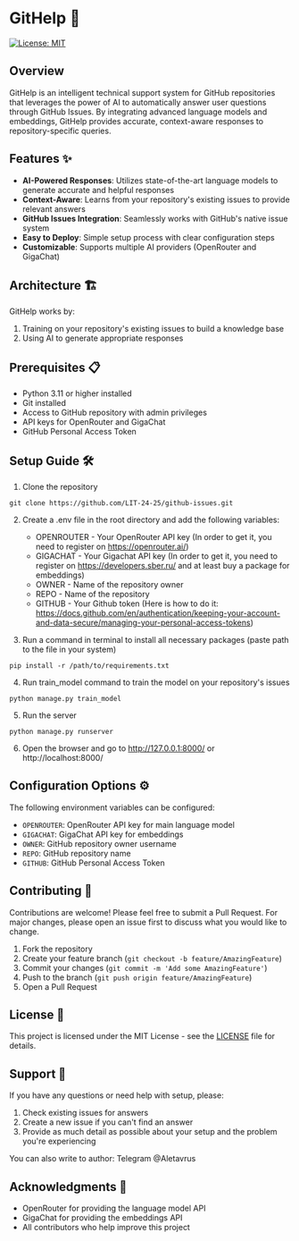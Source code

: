 # GitHelp 🚀

[![License: MIT](https://img.shields.io/badge/License-MIT-yellow.svg)](https://opensource.org/licenses/MIT)

## Overview

GitHelp is an intelligent technical support system for GitHub repositories that leverages the power of AI to automatically answer user questions through GitHub Issues. By integrating advanced language models and embeddings, GitHelp provides accurate, context-aware responses to repository-specific queries.

## Features ✨

- **AI-Powered Responses**: Utilizes state-of-the-art language models to generate accurate and helpful responses
- **Context-Aware**: Learns from your repository's existing issues to provide relevant answers
- **GitHub Issues Integration**: Seamlessly works with GitHub's native issue system
- **Easy to Deploy**: Simple setup process with clear configuration steps
- **Customizable**: Supports multiple AI providers (OpenRouter and GigaChat)

## Architecture 🏗️

GitHelp works by:
1. Training on your repository's existing issues to build a knowledge base
2. Using AI to generate appropriate responses

## Prerequisites 📋

- Python 3.11 or higher installed
- Git installed
- Access to GitHub repository with admin privileges
- API keys for OpenRouter and GigaChat
- GitHub Personal Access Token

## Setup Guide 🛠️

1. Clone the repository
```
git clone https://github.com/LIT-24-25/github-issues.git
```
2. Create a .env file in the root directory and add the following variables:
    - OPENROUTER - Your OpenRouter API key (In order to get it, you need to register on https://openrouter.ai/)
    - GIGACHAT - Your Gigachat API key (In order to get it, you need to register on https://developers.sber.ru/ and at least buy a package for embeddings)
    - OWNER - Name of the repository owner
    - REPO - Name of the repository
    - GITHUB - Your Github token (Here is how to do it: https://docs.github.com/en/authentication/keeping-your-account-and-data-secure/managing-your-personal-access-tokens)

3. Run a command in terminal to install all necessary packages (paste path to the file in your system)
```
pip install -r /path/to/requirements.txt
```

4. Run train_model command to train the model on your repository's issues
```
python manage.py train_model
```

5. Run the server
```
python manage.py runserver
```

6. Open the browser and go to http://127.0.0.1:8000/ or http://localhost:8000/

## Configuration Options ⚙️

The following environment variables can be configured:
- `OPENROUTER`: OpenRouter API key for main language model
- `GIGACHAT`: GigaChat API key for embeddings
- `OWNER`: GitHub repository owner username
- `REPO`: GitHub repository name
- `GITHUB`: GitHub Personal Access Token

## Contributing 🤝

Contributions are welcome! Please feel free to submit a Pull Request. For major changes, please open an issue first to discuss what you would like to change.

1. Fork the repository
2. Create your feature branch (`git checkout -b feature/AmazingFeature`)
3. Commit your changes (`git commit -m 'Add some AmazingFeature'`)
4. Push to the branch (`git push origin feature/AmazingFeature`)
5. Open a Pull Request

## License 📄

This project is licensed under the MIT License - see the [LICENSE](LICENSE) file for details.

## Support 💬

If you have any questions or need help with setup, please:
1. Check existing issues for answers
2. Create a new issue if you can't find an answer
3. Provide as much detail as possible about your setup and the problem you're experiencing

You can also write to author:
Telegram @Aletavrus
## Acknowledgments 🙏

- OpenRouter for providing the language model API
- GigaChat for providing the embeddings API
- All contributors who help improve this project
